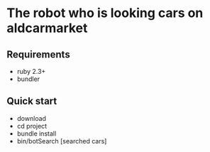 # The robot who is looking cars on aldcarmarket

## Requirements

* ruby 2.3+
* bundler

## Quick start

* download
* cd project
* bundle install
* bin/botSearch [searched cars]